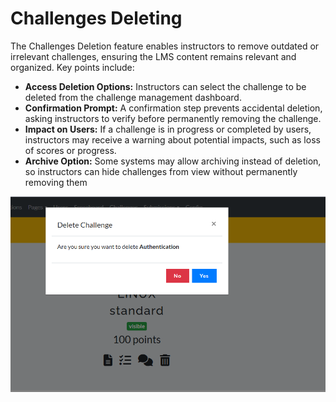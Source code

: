 # Challenges Deleting

The Challenges Deletion feature enables instructors to remove outdated or irrelevant challenges, ensuring the LMS content remains relevant and organized. Key points include:

* **Access Deletion Options:** Instructors can select the challenge to be deleted from the challenge management dashboard.
* **Confirmation Prompt:** A confirmation step prevents accidental deletion, asking instructors to verify before permanently removing the challenge.
* **Impact on Users:** If a challenge is in progress or completed by users, instructors may receive a warning about potential impacts, such as loss of scores or progress.
* **Archive Option:** Some systems may allow archiving instead of deletion, so instructors can hide challenges from view without permanently removing them

![alt text](./del.png)